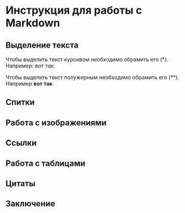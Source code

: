 # Инструкция для работы с Markdown

## Выделение текста

Чтобы выделить текст курсивом необходимо обрамить его (*). Например: *вот так*.

Чтобы выделить текст полужирным необходимо обрамить его (**). Например **вот так**.

## Спитки

## Работа с изображениями

## Ссылки

## Работа с таблицами

## Цитаты

## Заключение

